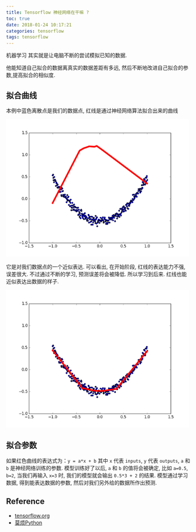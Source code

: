 ```yaml
---
title: Tensorflow 神经网络在干嘛 ?
toc: true
date: 2018-01-24 10:17:21
categories: tensorflow
tags: tensorflow
---
```


机器学习 其实就是让电脑不断的尝试模拟已知的数据. 

他能知道自己拟合的数据离真实的数据差距有多远, 然后不断地改进自己拟合的参数,提高拟合的相似度.

<!-- more -->

## 拟合曲线

本例中蓝色离散点是我们的数据点, 红线是通过神经网络算法拟合出来的曲线

<img src="/images/tensorflow/tf-1.2_1.png" width="500" />

它是对我们数据点的一个近似表达. 可以看出, 在开始阶段, 红线的表达能力不强, 误差很大. 不过通过不断的学习, 预测误差将会被降低. 所以学习到后来. 红线也能近似表达出数据的样子.

<img src="/images/tensorflow/tf-1.2_2.png" width="500" />

## 拟合参数

如果红色曲线的表达式为：`y = a*x + b` 其中 `x` 代表 `inputs`, `y` 代表 `outputs`, `a` 和 `b` 是神经网络训练的参数. 模型训练好了以后, `a` 和 `b` 的值将会被确定, 比如 `a=0.5`, `b=2`, 当我们再输入 `x=3` 时, 我们的模型就会输出 `0.5*3 + 2` 的结果. 模型通过学习数据, 得到能表达数据的参数, 然后对我们另外给的数据所作出预测.

## Reference

- [tensorflow.org][1]
- [莫烦Python][3]

[1]: https://www.tensorflow.org/
[2]: https://www.tensorflow.org/get_started/
[3]: https://morvanzhou.github.io/tutorials/machine-learning/tensorflow/

[img1]: /images/tensorflow/tf-1.2_1.png
[img2]: /images/tensorflow/tf-1.2_2.png

